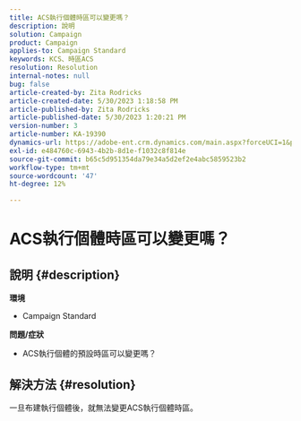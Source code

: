 ```yaml
---
title: ACS執行個體時區可以變更嗎？
description: 說明
solution: Campaign
product: Campaign
applies-to: Campaign Standard
keywords: KCS、時區ACS
resolution: Resolution
internal-notes: null
bug: false
article-created-by: Zita Rodricks
article-created-date: 5/30/2023 1:18:58 PM
article-published-by: Zita Rodricks
article-published-date: 5/30/2023 1:20:21 PM
version-number: 3
article-number: KA-19390
dynamics-url: https://adobe-ent.crm.dynamics.com/main.aspx?forceUCI=1&pagetype=entityrecord&etn=knowledgearticle&id=c0516288-ecfe-ed11-8f6e-6045bd0063aa
exl-id: e484760c-6943-4b2b-8d1e-f1032c8f814e
source-git-commit: b65c5d951354da79e34a5d2ef2e4abc5859523b2
workflow-type: tm+mt
source-wordcount: '47'
ht-degree: 12%

---
```


# ACS執行個體時區可以變更嗎？

## 說明 {#description}

<b>環境</b>
- Campaign Standard



<b>問題/症狀</b>
- ACS執行個體的預設時區可以變更嗎？



## 解決方法 {#resolution}


一旦布建執行個體後，就無法變更ACS執行個體時區。
